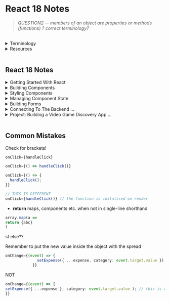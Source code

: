 # React 18 Notes

> _QUESTION2 -- members of an object are properties or methods (functions) ? correct terminology?_

<br/>

<details>

<summary> Terminology
</summary>

### Terminology

- hot module replacement (hmr)
- Minified - minimise
- Immuatable - unchangeable

  - Mutate - change
  - Mutable - changeable
    <br/>

  React - JS library for creating dyamic + interactive UI

  - Library [tool]: Tool providing specific fn-ality

- Framework [toolset] (Vue / Angular)
  - Set of tools & guidelines for building apps
- Other Libraries
  - Routing (React Router?)
  - HTTP calls
  - Managing App State (Redux)
  - Internationalistation
  - Form Validation
  - Animations
  </details>

<details>
<summary> Resources</summary>

## Resources

[Babel](https://babeljs.io/repl#?browsers=defaults%2C%20not%20ie%2011%2C%20not%20ie_mob%2011&build=&builtIns=false&corejs=3.21&spec=false&loose=false&code_lz=DwCwjAfAEgpgNnA9gAgOqIE5wCbAPTgRA&debug=false&forceAllTransforms=false&modules=false&shippedProposals=false&circleciRepo=&evaluate=false&fileSize=false&timeTravel=false&sourceType=module&lineWrap=true&presets=env%2Creact%2Cstage-2&prettier=false&targets=&version=7.21.4&externalPlugins=&assumptions=%7B%7D)

[React Hook Form](https://react-hook-form.com/get-started)

[**Markdown Best Practise**](https://www.markdownguide.org/basic-syntax#headings)
<br/>

React Dev Tools (Chrome Extension) > Components > View Source for this element / Inspect the matching DOM element
<br/>

### Principles

Separation of Concerns <br/>
_Styles / markup / logic can be in a single file_ <br/>
Specific functionality should be divided into distinct functional areas

- Modular
- Easier to
  - understand
  - maintain
  - modify
  </details>

<br/>

## React 18 Notes

<details>
<summary> Getting Started With React
</summary>

## Getting Started With React

Browser takes HTML code and creates tree-like structure called Document Object Model (DOM) - use JS to change page content

- Components help us write:

  - reusable
  - modular

  * organised code

  JSX: describe UI w/ HTML & JS

  - create dynamic content

### How React Works

Key files

> index.html <br/>
> main.tsx

<br/>

## Creating a React App

equivalent to npx

yarn create equates to a global install

```shell
npm create vite@latest
> y
> React
> TypeScript

cd [app-name]

npm i // install

code . // or open on VS code

```

## Styling Components

### Icons

[React Icons](https://react-icons.github.io/react-icons)

<br/>

</details>

<details>
<summary> Building Components
</summary>

## Building Components

```shell
npm i bootstrap@[version number]
```

import bootstrap in main.tsx

### State Vs Props

| State                     | Props                     |
| ------------------------- | ------------------------- |
| Data managed by component | Input passed to component |
| Similar to local var      | Similar to fn args        |
| Mutable                   | Immutable                 |
| Cause a re-render         | Cause a re-render         |

<br/>
</details>

<details>
<summary> Styling Components
</summary>

## Styling Components

### Vanilla CSS

_Plain CSS_

### CSS Modules

_Modules in file name_

### CSS-in-JS

_Complex, in the same file_

- Libraries
  - Styled components
  - Emotion
  - Polished

Styled components:

```shell
npm i styled-components
npm i @types/styled-components
```

import

### In-line Styles

_Can become cluttered_

### UI Libraries

- Bootstrap / Daisy UI
  - styled components
- Material UI
  - Google product design
- Chakra UI
  - React component UI built on Tailwind
- **Tailwind CSS**
  - utility-first - classes to style components

### React Icons

```shell
npm i react-icons@[latest version]
```

import

<br/>

</details>

<details>
<summary> Managing Component State
</summary>

## Managing Component State

### Understanding the State Hook

- React updates state asynchronously (in a fn block it will execute all together, console log may be run first before state is updated)
- State is stored outside components (kept in memory while component is visible, saved on re-render unlike variables)
- Hooks must be used at the top level of components (can't be nested in fns as it will affect the order of values for React to map to each useState hook)

### Choosing the state structure

- Group related variables in an object
- But avoid deeply nested objects for state > 2
- Concatenate / formlate using variables not state

### Keeping Components Pure

- Same input (props) will result in the same output (JSX), therefore React can skip re-rendering
  _QUESTION2 -- what about a dice producing random results, would that be diff??_
- Keep changes out of the render phase or put var inside component

### Strict Mode

- Developer mode (not Production) - React Strict Mode (on by default) renders each component twice to check if components are 'pure' --> same input should result in the same output
- 2nd render used to update UI in dev mode (greyed out in console)

### Updating Objects

- Treat state objects like props, immutable (read-only)
- Have to create a new object to update object state --> new object or spread operator, then update member

```typescript
const [person, setPerson] = {
    firstName: "Trevor",
    lastName: "Noah"
}

setPerson(...person, lastName: "McDonald")
```

### Updating Nested Objects

- Must spread object (shallow copy) and object inside object (deep copy)
- Hence why preffered to avoid deeply nested state object (flat is better)

```typescript
const [person, setPerson] = {
    firstName: "Trevor",
    lastName: "Noah",
    address: {
        street: "123 Sesame Street",
        state: "New York"
    }
}

setPerson(...person, address: {...person.address, town: "Chicago"})
```

### Updating Arrays

</details>

<details> 
<summary> Building Forms
</summary>

shorthand: tab to complete; then add id etc.
_(ignore spaces, auto-save forces this here)_

```typescript
div.mb - 3 > label.form - label + input[(type = number)].form - control; // > to  nest; + next to
button.btn.btn - primary; // to add multiple classes
```

### Accessing Input Fields

> _Form.tsx_

_TODO rewrite with better understanding_
Must initialise every useRef obj w/ null
ref.current references DOM node
initial value passed will set current property
when ref created, no access to DOM node b/c React renders then DOM node created
therefore no initial value to provide
when react renders component + creates dom -> sets current property to dom node then null when removed from screen, either null or Dom must exist
no value () = undefined, lead to later issues

### Controlled Components

better for validation during typing (or can wait til the end)

> _ControlledForm.tsx_

- HTHML input fields have value prop to maintain own state

- Prevent State and input sources being out of sync: make React the source of truth.
  Set input value={stateVar}
- so that input field relies on state var value
- so that state is controlled (stored + updated in component state) by react, value no longer managed by DOM

### Managing Forms with React Hook Form

Submit handler: fn that receives data in a form

### Schema based Validation with Zod

Cube - yup

value props of input fields always return string so need to convert to desired type

</details>

<details>
<summary> Connecting To The Backend ...
</summary>

</details>

<details>
<summary> Project: Building a Video Game Discovery App ...
</summary>

</details>

<br/>

## Common Mistakes

Check for brackets!

```typescript
onClick={handleClick}

onClick={() => handleClick()}

onClick={() => {
  handleClick();
}}

// THIS IS DIFFERENT
onClick={handleClick()} // the function is initalised on render

```

- **return** maps, components etc. when not in single-line shorthand

```typescript
array.map(a =>
return {abc}
)
```

st else??

Remember to put the new value inside the object with the spread

```typescript
onChange={(event) => {
              setExpense({ ...expense, category: event.target.value });
            }}
```

NOT

```typescript
onChange={(event) => {
setExpense({ ...expense }, category: event.target.value ); // this is wrong
}}
```
